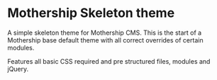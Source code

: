 Mothership Skeleton theme
=========================

A simple skeleton theme for Mothership CMS. This is the start of a Mothership base default theme with all correct overrides of certain modules.

Features all basic CSS required and pre structured files, modules and jQuery.
